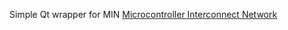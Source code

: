 Simple Qt wrapper for MIN [Microcontroller Interconnect Network](https://github.com/min-protocol/min)
